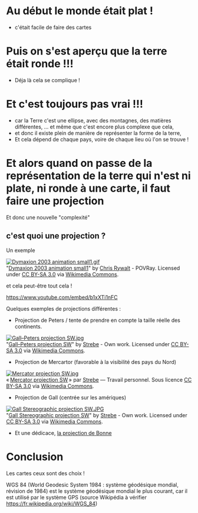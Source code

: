 # Au début le monde était plat !
- c'était facile de faire des cartes <i class="fa fa-smile-o"></i>

# Puis on s'est aperçu que la terre était ronde !!!
- Déja là cela se complique !

# Et c'est toujours pas vrai !!!
- car la Terre c'est une ellipse, avec des montagnes, des matières différentes, ... et même que c'est encore plus complexe que cela,
- et donc il existe plein de manière de représenter la forme de la terre,
- Et cela dépend de chaque pays, voire de chaque lieu où l'on se trouve !

# Et alors quand on passe de la représentation de la terre qui n'est ni plate, ni ronde à une carte, il faut faire une projection

Et donc une nouvelle "complexité"

## c'est quoi une projection ?
Un exemple
<p><a href="https://commons.wikimedia.org/wiki/File:Dymaxion_2003_animation_small1.gif#/media/File:Dymaxion_2003_animation_small1.gif"><img alt="Dymaxion 2003 animation small1.gif" src="https://upload.wikimedia.org/wikipedia/commons/b/bb/Dymaxion_2003_animation_small1.gif"></a><br>"<a href="https://commons.wikimedia.org/wiki/File:Dymaxion_2003_animation_small1.gif#/media/File:Dymaxion_2003_animation_small1.gif">Dymaxion 2003 animation small1</a>" by <a rel="nofollow" class="external text" href="http://www.westnet.com/~crywalt/">Chris Rywalt</a> - POVRay. Licensed under <a title="Creative Commons Attribution-Share Alike 3.0
<p></p>" href="http://creativecommons.org/licenses/by-sa/3.0/">CC BY-SA 3.0</a> via <a href="//commons.wikimedia.org/wiki/">Wikimedia Commons</a>.</p>

et cela peut-être tout cela !

https://www.youtube.com/embed/b1xXTi1nFC

Quelques exemples de projections différentes :

- Projection de Peters / tente de prendre en compte la taille réelle des continents.
<p><a href="https://commons.wikimedia.org/wiki/File:Gall%E2%80%93Peters_projection_SW.jpg#/media/File:Gall%E2%80%93Peters_projection_SW.jpg"><img alt="Gall–Peters projection SW.jpg" src="https://upload.wikimedia.org/wikipedia/commons/thumb/3/34/Gall%E2%80%93Peters_projection_SW.jpg/1200px-Gall%E2%80%93Peters_projection_SW.jpg"></a><br>"<a href="https://commons.wikimedia.org/wiki/File:Gall%E2%80%93Peters_projection_SW.jpg#/media/File:Gall%E2%80%93Peters_projection_SW.jpg">Gall–Peters projection SW</a>" by <a href="//commons.wikimedia.org/wiki/User:Strebe" title="User:Strebe">Strebe</a> - <span class="int-own-work" lang="en">Own work</span>. Licensed under <a title="Creative Commons Attribution-Share Alike 3.0" href="http://creativecommons.org/licenses/by-sa/3.0">CC BY-SA 3.0</a> via <a href="//commons.wikimedia.org/wiki/">Wikimedia Commons</a>.</p>

- Projection de Mercartor (favorable à la visibilité des pays du Nord)
<p><a href="https://commons.wikimedia.org/wiki/File:Mercator_projection_SW.jpg#/media/File:Mercator_projection_SW.jpg"><img alt="Mercator projection SW.jpg" src="https://upload.wikimedia.org/wikipedia/commons/thumb/f/f4/Mercator_projection_SW.jpg/1200px-Mercator_projection_SW.jpg"></a><br>« <a href="https://commons.wikimedia.org/wiki/File:Mercator_projection_SW.jpg#/media/File:Mercator_projection_SW.jpg">Mercator projection SW</a> » par <a href="//commons.wikimedia.org/wiki/User:Strebe" title="User:Strebe">Strebe</a> — <span class="int-own-work" lang="fr">Travail personnel</span>. Sous licence <a title="Creative Commons Attribution-Share Alike 3.0" href="http://creativecommons.org/licenses/by-sa/3.0">CC BY-SA 3.0</a> via <a href="https://commons.wikimedia.org/wiki/">Wikimedia Commons</a>.</p>

- Projection de Gall (centrée sur les amériques)
<p><a href="https://commons.wikimedia.org/wiki/File:Gall_Stereographic_projection_SW.JPG#/media/File:Gall_Stereographic_projection_SW.JPG"><img alt="Gall Stereographic projection SW.JPG" src="https://upload.wikimedia.org/wikipedia/commons/thumb/5/51/Gall_Stereographic_projection_SW.JPG/1200px-Gall_Stereographic_projection_SW.JPG"></a><br>"<a href="https://commons.wikimedia.org/wiki/File:Gall_Stereographic_projection_SW.JPG#/media/File:Gall_Stereographic_projection_SW.JPG">Gall Stereographic projection SW</a>" by <a href="//commons.wikimedia.org/wiki/User:Strebe" title="User:Strebe">Strebe</a> - <span class="int-own-work" lang="en">Own work</span>. Licensed under <a title="Creative Commons Attribution-Share Alike 3.0" href="http://creativecommons.org/licenses/by-sa/3.0">CC BY-SA 3.0</a> via <a href="//commons.wikimedia.org/wiki/">Wikimedia Commons</a>.</p>

- Et une dédicace, [la projection de Bonne](https://commons.wikimedia.org/wiki/File:Bonne-projection.jpg#/media/File:Bonne-projection.jpg)


# Conclusion
Les cartes ceux sont des choix !

<i class="fa fa-heart"></i>WGS 84 (World Geodesic System 1984 : système géodésique mondial, révision de 1984) est le système géodésique mondial le plus courant, car il est utilisé par le système GPS (source Wikipédia à vérifier https://fr.wikipedia.org/wiki/WGS_84)<i class="fa fa-heart"></i>
